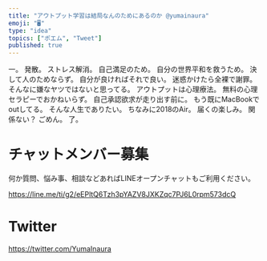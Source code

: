 ```yaml
---
title: "アウトプット学習は結局なんのためにあるのか @yumainaura"
emoji: "🖥"
type: "idea"
topics: ["ポエム", "Tweet"]
published: true
---
```


一。
発散。
ストレス解消。
自己満足のため。
自分の世界平和を救うため。
決して人のためならず。
自分が良ければそれで良い。
迷惑かけたら全裸で謝罪。
そんなに嫌なヤツではないと思ってる。
アウトプットは心理療法。
無料の心理セラピーでおかねいらず。
自己承認欲求が走り出す前に。
もう既にMacBookでoutしてる。
そんな人生でありたい。
ちなみに2018のAir。
届くの楽しみ。
関係ない？
ごめん。
了。








<!-- Update From Qiita API -->

# チャットメンバー募集


何か質問、悩み事、相談などあればLINEオープンチャットもご利用ください。

https://line.me/ti/g2/eEPltQ6Tzh3pYAZV8JXKZqc7PJ6L0rpm573dcQ





# Twitter


https://twitter.com/YumaInaura


<!-- Update From Qiita API -->


